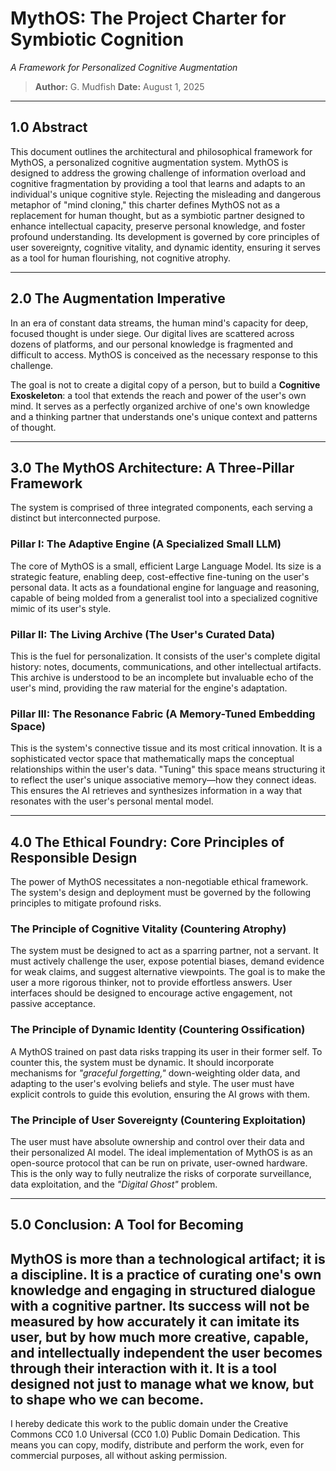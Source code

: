 # MythOS: The Project Charter for Symbiotic Cognition

*A Framework for Personalized Cognitive Augmentation*

> **Author:** G. Mudfish 
> **Date:** August 1, 2025  


---

## 1.0 Abstract

This document outlines the architectural and philosophical framework for MythOS, a personalized cognitive augmentation system. MythOS is designed to address the growing challenge of information overload and cognitive fragmentation by providing a tool that learns and adapts to an individual's unique cognitive style. Rejecting the misleading and dangerous metaphor of "mind cloning," this charter defines MythOS not as a replacement for human thought, but as a symbiotic partner designed to enhance intellectual capacity, preserve personal knowledge, and foster profound understanding. Its development is governed by core principles of user sovereignty, cognitive vitality, and dynamic identity, ensuring it serves as a tool for human flourishing, not cognitive atrophy.

---

## 2.0 The Augmentation Imperative

In an era of constant data streams, the human mind's capacity for deep, focused thought is under siege. Our digital lives are scattered across dozens of platforms, and our personal knowledge is fragmented and difficult to access. MythOS is conceived as the necessary response to this challenge.

The goal is not to create a digital copy of a person, but to build a **Cognitive Exoskeleton**: a tool that extends the reach and power of the user's own mind. It serves as a perfectly organized archive of one's own knowledge and a thinking partner that understands one's unique context and patterns of thought.

---

## 3.0 The MythOS Architecture: A Three-Pillar Framework

The system is comprised of three integrated components, each serving a distinct but interconnected purpose.

### Pillar I: The Adaptive Engine (A Specialized Small LLM)

The core of MythOS is a small, efficient Large Language Model. Its size is a strategic feature, enabling deep, cost-effective fine-tuning on the user's personal data. It acts as a foundational engine for language and reasoning, capable of being molded from a generalist tool into a specialized cognitive mimic of its user's style.

### Pillar II: The Living Archive (The User's Curated Data)

This is the fuel for personalization. It consists of the user's complete digital history: notes, documents, communications, and other intellectual artifacts. This archive is understood to be an incomplete but invaluable echo of the user's mind, providing the raw material for the engine's adaptation.

### Pillar III: The Resonance Fabric (A Memory-Tuned Embedding Space)

This is the system's connective tissue and its most critical innovation. It is a sophisticated vector space that mathematically maps the conceptual relationships within the user's data. "Tuning" this space means structuring it to reflect the user's unique associative memory—how they connect ideas. This ensures the AI retrieves and synthesizes information in a way that resonates with the user's personal mental model.

---

## 4.0 The Ethical Foundry: Core Principles of Responsible Design

The power of MythOS necessitates a non-negotiable ethical framework. The system's design and deployment must be governed by the following principles to mitigate profound risks.

### The Principle of Cognitive Vitality (Countering Atrophy)

The system must be designed to act as a sparring partner, not a servant. It must actively challenge the user, expose potential biases, demand evidence for weak claims, and suggest alternative viewpoints. The goal is to make the user a more rigorous thinker, not to provide effortless answers. User interfaces should be designed to encourage active engagement, not passive acceptance.

### The Principle of Dynamic Identity (Countering Ossification)

A MythOS trained on past data risks trapping its user in their former self. To counter this, the system must be dynamic. It should incorporate mechanisms for *"graceful forgetting,"* down-weighting older data, and adapting to the user's evolving beliefs and style. The user must have explicit controls to guide this evolution, ensuring the AI grows with them.

### The Principle of User Sovereignty (Countering Exploitation)

The user must have absolute ownership and control over their data and their personalized AI model. The ideal implementation of MythOS is as an open-source protocol that can be run on private, user-owned hardware. This is the only way to fully neutralize the risks of corporate surveillance, data exploitation, and the *"Digital Ghost"* problem.

---

## 5.0 Conclusion: A Tool for Becoming

MythOS is more than a technological artifact; it is a discipline. It is a practice of curating one's own knowledge and engaging in structured dialogue with a cognitive partner. Its success will not be measured by how accurately it can imitate its user, but by how much more creative, capable, and intellectually independent the user becomes through their interaction with it. It is a tool designed not just to manage what we know, but to shape who we can become.
---

I hereby dedicate this work to the public domain under the Creative Commons CC0 1.0 Universal (CC0 1.0) Public Domain Dedication. This means you can copy, modify, distribute and perform the work, even for commercial purposes, all without asking permission.
